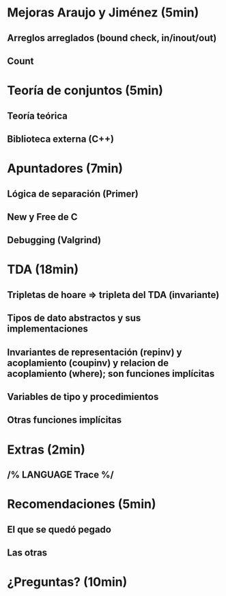 # Mejoras Araujo y Jiménez (5min)
## Arreglos arreglados (bound check, in/inout/out)
## Count

# Teoría de conjuntos (5min)
## Teoría teórica
## Biblioteca externa (C++)

# Apuntadores (7min)
## Lógica de separación (Primer)
## New y Free de C
## Debugging (Valgrind)

# TDA (18min)
## Tripletas de hoare => tripleta del TDA (invariante)
## Tipos de dato abstractos y sus implementaciones
## Invariantes de representación (repinv) y acoplamiento (coupinv) y relacion de acoplamiento (where); son funciones implícitas
## Variables de tipo y procedimientos
## Otras funciones implícitas

# Extras (2min)
## /% LANGUAGE Trace %/

# Recomendaciones (5min)
## El que se quedó pegado
## Las otras

# ¿Preguntas? (10min)
